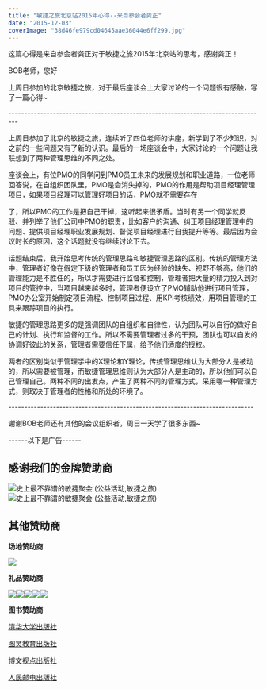 ```yaml
---
title: "敏捷之旅北京站2015年心得--来自参会者龚正"
date: "2015-12-03"
coverImage: "38d46fe979cd04645aae36044e6ff299.jpg"
---
```


这篇心得是来自参会者龚正对于敏捷之旅2015年北京站的思考，感谢龚正！

BOB老师，您好

上周日参加的北京敏捷之旅，对于最后座谈会上大家讨论的一个问题很有感触，写了一篇心得~

\---------------------------------------------------------------------------------

上周日参加了北京的敏捷之旅，连续听了四位老师的讲座，新学到了不少知识，对之前的一些问题又有了新的认识。最后的一场座谈会中，大家讨论的一个问题让我联想到了两种管理思维的不同之处。

座谈会上，有位PMO的同学问到PMO员工未来的发展规划和职业道路，一位老师回答说，在自组织团队里，PMO是会消失掉的，PMO的作用是帮助项目经理管理项目，如果项目经理可以管理好项目的话，PMO就不需要存在

了，所以PMO的工作是把自己干掉，这听起来很矛盾。当时有另一个同学就反驳、并列举了他们公司中PMO的职责，比如客户的沟通、纠正项目经理管理中的问题、提供项目经理职业发展规划、督促项目经理进行自我提升等等。最后因为会议时长的原因，这个话题就没有继续讨论下去。

话题结束后，我开始思考传统的管理思路和敏捷管理思路的区别。传统的管理方法中，管理者好像在假定下级的管理者和员工因为经验的缺失、视野不够高，他们的管理能力是不胜任的，所以才需要进行监督和控制，管理者把大量的精力投入到对项目的管控中，当项目越来越多时，管理者便设立了PMO辅助他进行项目管理，PMO办公室开始制定项目流程、控制项目过程、用KPI考核绩效，用项目管理的工具来跟踪项目的执行。

敏捷的管理思路更多的是强调团队的自组织和自律性，认为团队可以自行的做好自己的计划、执行和监督的工作。所以不需要管理者过多的干预，团队也可以自发的协调好彼此的关系，管理者需要信任下属，给予他们适度的授权。

两者的区别类似于管理学中的X理论和Y理论，传统管理思维认为大部分人是被动的，所以需要被管理，而敏捷管理思维则认为大部分人是主动的，所以他们可以自己管理自己。两种不同的出发点，产生了两种不同的管理方式，采用哪一种管理方式，则取决于管理者的性格和所处的环境了。

\-----------------------------------------------------------------------------

谢谢BOB老师还有其他的会议组织者，周日一天学了很多东西~

\------以下是广告------

## 感谢我们的金牌赞助商

![史上最不靠谱的敏捷聚会 (公益活动,敏捷之旅)](https://zcr9.ncfstatic.com/attachment/201510/29/22/56322c2b383b01a_t4_2041x3261_thumb_670x0.jpg "史上最不靠谱的敏捷聚会 (公益活动,敏捷之旅)")![史上最不靠谱的敏捷聚会 (公益活动,敏捷之旅)](https://zcr9.ncfstatic.com/attachment/201510/29/22/56322c7f361d41a_t4_3119x2127_thumb_670x0.jpg "史上最不靠谱的敏捷聚会 (公益活动,敏捷之旅)")

## 其他赞助商

**场地赞助商**

[![](https://res.yihuo.de/FuvnjvnwW9NuvWsmJN1rdGPuZVod)](https://www.glodon.com/)

**礼品赞助商**

[![](https://res.yihuo.de/FjJ35ymZiFdwTIuMdE2glsfYVgB1)](https://www.shui.cn/)[![](https://res.yihuo.de/FraFYobIO0pqJl_w7217UpQFum5c)](https://www.shinescrum.com/)[![](https://res.yihuo.de/FsuyaNmCjo4bOaFrgBb9t6-Kqwdo)](https://www.qiniu.com/)[![](https://res.yihuo.de/FsFNJfkOm7LFuCBT8zixiU5xCAMx)](https://www.msup.com.cn/)[![](https://res.yihuo.de/FvebgbxLlqJCZMTDwBm1N2DRUm5j)](https://www.china-pub.com/)  

**图书赞助商**

[清华大学出版社](https://www.tup.tsinghua.edu.cn/ "清华大学出版社")

[图灵教育出版社](https://www.ituring.com.cn/ "图灵教育出版社")

[博文视点出版社](https://www.broadview.com.cn/ "博文视点出版社")

[人民邮电出版社](https://www.ptpress.com.cn/ "人民邮电出版社")
